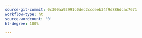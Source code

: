 ```yaml
---
source-git-commit: 0c300aa92991c0dec2ccdeeb34f9d886dcac7671
workflow-type: ht
source-wordcount: '0'
ht-degree: 100%

---
```


